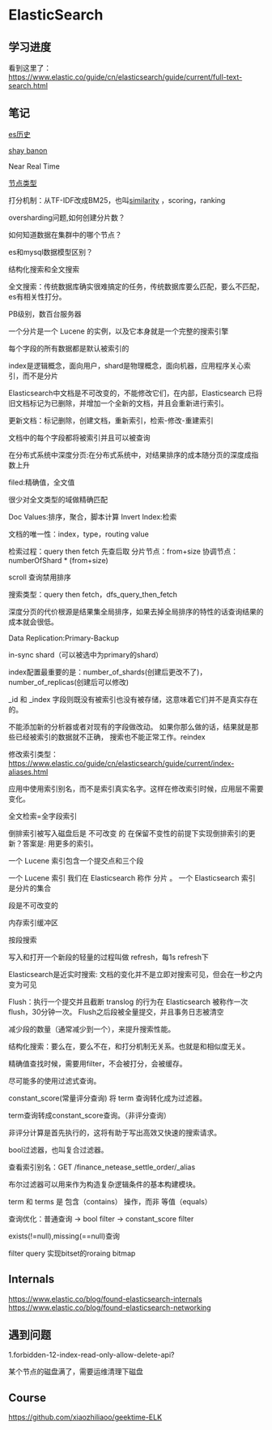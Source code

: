 # ElasticSearch



## 学习进度

看到这里了：https://www.elastic.co/guide/cn/elasticsearch/guide/current/full-text-search.html


## 笔记

[es历史](https://www.elastic.co/about/history-of-elasticsearch)


[shay banon](https://www.elastic.co/blog/author/shay-banon)

Near Real Time

[节点类型](https://www.elastic.co/guide/en/elasticsearch/reference/current/modules-node.html)

打分机制：从TF-IDF改成BM25，也叫[similarity](https://www.elastic.co/guide/en/elasticsearch/reference/current/index-modules-similarity.html) ，scoring，ranking

oversharding问题,如何创建分片数？

如何知道数据在集群中的哪个节点？

es和mysql数据模型区别？

结构化搜索和全文搜索

全文搜索：传统数据库确实很难搞定的任务，传统数据库要么匹配，要么不匹配，es有相关性打分。

PB级别，数百台服务器

一个分片是一个 Lucene 的实例，以及它本身就是一个完整的搜索引擎

每个字段的所有数据都是默认被索引的

index是逻辑概念，面向用户，shard是物理概念，面向机器，应用程序关心索引，而不是分片

Elasticsearch中文档是不可改变的，不能修改它们，在内部，Elasticsearch 已将旧文档标记为已删除，并增加一个全新的文档，并且会重新进行索引。

更新文档：标记删除，创建文档，重新索引，检索-修改-重建索引

文档中的每个字段都将被索引并且可以被查询

在分布式系统中深度分页:在分布式系统中，对结果排序的成本随分页的深度成指数上升

filed:精确值，全文值

很少对全文类型的域做精确匹配

Doc Values:排序，聚合，脚本计算
Invert Index:检索

文档的唯一性：index，type，routing value

检索过程：query then fetch 先查后取
分片节点：from+size
协调节点：numberOfShard * (from+size)

scroll 查询禁用排序

搜索类型：query then fetch，dfs_query_then_fetch

深度分页的代价根源是结果集全局排序，如果去掉全局排序的特性的话查询结果的成本就会很低。

Data Replication:Primary-Backup

in-sync shard（可以被选中为primary的shard）

index配置最重要的是：number_of_shards(创建后更改不了)，number_of_replicas(创建后可以修改)

_id 和 _index 字段则既没有被索引也没有被存储，这意味着它们并不是真实存在的。

不能添加新的分析器或者对现有的字段做改动。 如果你那么做的话，结果就是那些已经被索引的数据就不正确， 搜索也不能正常工作。reindex

修改索引类型：https://www.elastic.co/guide/cn/elasticsearch/guide/current/index-aliases.html

应用中使用索引别名，而不是索引真实名字。这样在修改索引时候，应用层不需要变化。

全文检索=全字段索引

倒排索引被写入磁盘后是 不可改变 的
在保留不变性的前提下实现倒排索引的更新？答案是: 用更多的索引。

一个 Lucene 索引包含一个提交点和三个段

一个 Lucene 索引 我们在 Elasticsearch 称作 分片 。 一个 Elasticsearch 索引 是分片的集合

段是不可改变的

内存索引缓冲区

按段搜索

写入和打开一个新段的轻量的过程叫做 refresh，每1s refresh下

Elasticsearch是近实时搜索: 文档的变化并不是立即对搜索可见，但会在一秒之内变为可见

Flush：执行一个提交并且截断 translog 的行为在 Elasticsearch 被称作一次 flush，30分钟一次。
Flush之后段被全量提交，并且事务日志被清空

减少段的数量（通常减少到一个），来提升搜索性能。

结构化搜索：要么在，要么不在，和打分机制无关系。也就是和相似度无关。

精确值查找时候，需要用filter，不会被打分，会被缓存。

尽可能多的使用过滤式查询。

constant_score(常量评分查询) 将 term 查询转化成为过滤器。

term查询转成constant_score查询。（非评分查询）

非评分计算是首先执行的，这将有助于写出高效又快速的搜索请求。

bool过滤器，也叫复合过滤器。

查看索引别名：GET /finance_netease_settle_order/_alias

布尔过滤器可以用来作为构造复杂逻辑条件的基本构建模块。

term 和 terms 是 包含（contains） 操作，而非 等值（equals）

查询优化：普通查询 -> bool filter -> constant_score filter

exists(!=null),missing(==null)查询

filter query 实现bitset的roraing bitmap




## Internals

https://www.elastic.co/blog/found-elasticsearch-internals
https://www.elastic.co/blog/found-elasticsearch-networking




## 遇到问题

1.forbidden-12-index-read-only-allow-delete-api?

某个节点的磁盘满了，需要运维清理下磁盘



## Course

https://github.com/xiaozhiliaoo/geektime-ELK

